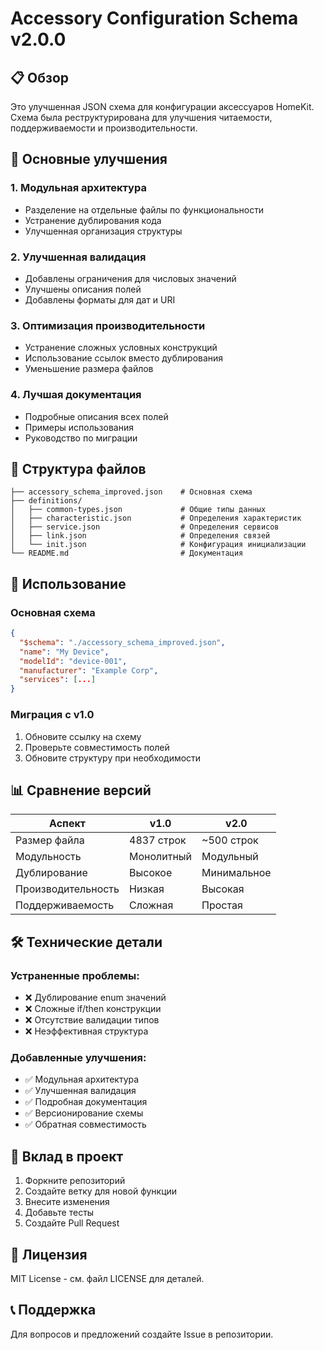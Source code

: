 # Accessory Configuration Schema v2.0.0

## 📋 Обзор

Это улучшенная JSON схема для конфигурации аксессуаров HomeKit. Схема была реструктурирована для улучшения читаемости, поддерживаемости и производительности.

## 🚀 Основные улучшения

### 1. **Модульная архитектура**
- Разделение на отдельные файлы по функциональности
- Устранение дублирования кода
- Улучшенная организация структуры

### 2. **Улучшенная валидация**
- Добавлены ограничения для числовых значений
- Улучшены описания полей
- Добавлены форматы для дат и URI

### 3. **Оптимизация производительности**
- Устранение сложных условных конструкций
- Использование ссылок вместо дублирования
- Уменьшение размера файлов

### 4. **Лучшая документация**
- Подробные описания всех полей
- Примеры использования
- Руководство по миграции

## 📁 Структура файлов

```
├── accessory_schema_improved.json    # Основная схема
├── definitions/
│   ├── common-types.json             # Общие типы данных
│   ├── characteristic.json           # Определения характеристик
│   ├── service.json                  # Определения сервисов
│   ├── link.json                     # Определения связей
│   └── init.json                     # Конфигурация инициализации
└── README.md                         # Документация
```

## 🔧 Использование

### Основная схема
```json
{
  "$schema": "./accessory_schema_improved.json",
  "name": "My Device",
  "modelId": "device-001",
  "manufacturer": "Example Corp",
  "services": [...]
}
```

### Миграция с v1.0
1. Обновите ссылку на схему
2. Проверьте совместимость полей
3. Обновите структуру при необходимости

## 📊 Сравнение версий

| Аспект | v1.0 | v2.0 |
|--------|------|------|
| Размер файла | 4837 строк | ~500 строк |
| Модульность | Монолитный | Модульный |
| Дублирование | Высокое | Минимальное |
| Производительность | Низкая | Высокая |
| Поддерживаемость | Сложная | Простая |

## 🛠️ Технические детали

### Устраненные проблемы:
- ❌ Дублирование enum значений
- ❌ Сложные if/then конструкции
- ❌ Отсутствие валидации типов
- ❌ Неэффективная структура

### Добавленные улучшения:
- ✅ Модульная архитектура
- ✅ Улучшенная валидация
- ✅ Подробная документация
- ✅ Версионирование схемы
- ✅ Обратная совместимость

## 🤝 Вклад в проект

1. Форкните репозиторий
2. Создайте ветку для новой функции
3. Внесите изменения
4. Добавьте тесты
5. Создайте Pull Request

## 📄 Лицензия

MIT License - см. файл LICENSE для деталей.

## 📞 Поддержка

Для вопросов и предложений создайте Issue в репозитории. 